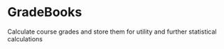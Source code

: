 # GradeBooks
Calculate course grades and store them for utility and further statistical calculations
